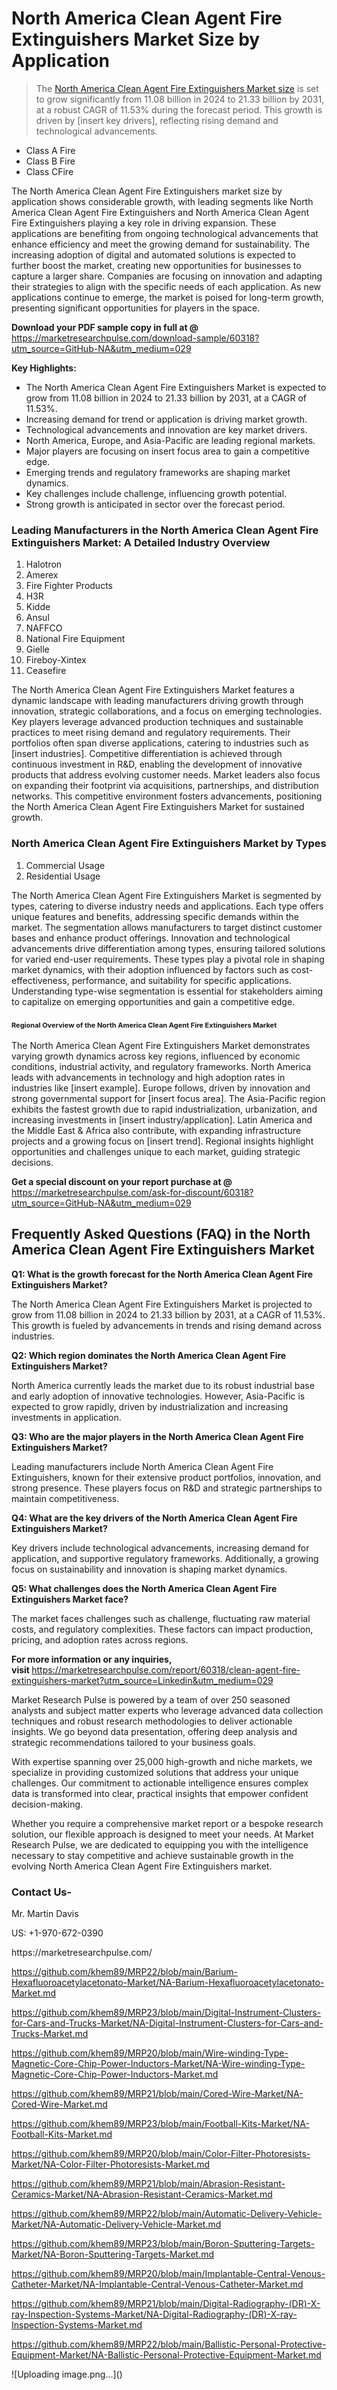 <h1>North America Clean Agent Fire Extinguishers Market&nbsp;Size by Application</h1><blockquote><p>The <a href="https://marketresearchpulse.com/download-sample/60318?utm_source=GitHub-NA&amp;utm_medium=029">North America Clean Agent Fire Extinguishers Market size</a> is set to grow significantly from 11.08 billion in 2024 to 21.33 billion by 2031, at a robust CAGR of 11.53% during the forecast period. This growth is driven by [insert key drivers], reflecting rising demand and technological advancements.</p></blockquote><ul><li>Class A Fire<li> Class B Fire<li> Class CFire</li></ul><p>The North America Clean Agent Fire Extinguishers market size by application shows considerable growth, with leading segments like North America Clean Agent Fire Extinguishers and North America Clean Agent Fire Extinguishers playing a key role in driving expansion. These applications are benefiting from ongoing technological advancements that enhance efficiency and meet the growing demand for sustainability. The increasing adoption of digital and automated solutions is expected to further boost the market, creating new opportunities for businesses to capture a larger share. Companies are focusing on innovation and adapting their strategies to align with the specific needs of each application. As new applications continue to emerge, the market is poised for long-term growth, presenting significant opportunities for players in the space.</p><p><strong>Download your PDF sample copy in full at @ </strong><a href="https://marketresearchpulse.com/download-sample/60318?utm_source=GitHub-NA&amp;utm_medium=029">https://marketresearchpulse.com/download-sample/60318?utm_source=GitHub-NA&amp;utm_medium=029</a></p><p><strong>Key Highlights: </strong></p><ul><li>The North America Clean Agent Fire Extinguishers Market is expected to grow from 11.08 billion in 2024 to 21.33 billion by 2031, at a CAGR of 11.53%.</li><li>Increasing demand for trend or application is driving market growth.</li><li>Technological advancements and innovation are key market drivers.</li><li>North America, Europe, and Asia-Pacific are leading regional markets.</li><li>Major players are focusing on insert focus area to gain a competitive edge.</li><li>Emerging trends and regulatory frameworks are shaping market dynamics.</li><li>Key challenges include challenge, influencing growth potential.</li><li>Strong growth is anticipated in sector over the forecast period.</li></ul><h3>Leading Manufacturers in the North America Clean Agent Fire Extinguishers Market: A Detailed Industry Overview</h3><ol><li>Halotron</li><li>Amerex</li><li>Fire Fighter Products</li><li>H3R</li><li>Kidde</li><li>Ansul</li><li>NAFFCO</li><li>National Fire Equipment</li><li>Gielle</li><li>Fireboy-Xintex</li><li>Ceasefire</li></ol><div class="flex max-w-full flex-col flex-grow"><div class="min-h-8 text-message flex w-full flex-col items-end gap-2 whitespace-normal break-words [.text-message+&amp;]:mt-5" dir="auto" data-message-author-role="assistant" data-message-id="fd8432e4-4910-450d-b182-61b7bfb0a01f" data-message-model-slug="gpt-4o"><div class="flex w-full flex-col gap-1 empty:hidden first:pt-[3px]"><div class="markdown prose w-full break-words dark:prose-invert light"><p>The North America Clean Agent Fire Extinguishers Market features a dynamic landscape with leading manufacturers driving growth through innovation, strategic collaborations, and a focus on emerging technologies. Key players leverage advanced production techniques and sustainable practices to meet rising demand and regulatory requirements. Their portfolios often span diverse applications, catering to industries such as [insert industries]. Competitive differentiation is achieved through continuous investment in R&amp;D, enabling the development of innovative products that address evolving customer needs. Market leaders also focus on expanding their footprint via acquisitions, partnerships, and distribution networks. This competitive environment fosters advancements, positioning the North America Clean Agent Fire Extinguishers Market for sustained growth.</p></div></div></div></div><h3>North America Clean Agent Fire Extinguishers Market by Types</h3><ol><li>Commercial Usage<li> Residential Usage</li></ol><div class="flex max-w-full flex-col flex-grow"><div class="min-h-8 text-message flex w-full flex-col items-end gap-2 whitespace-normal break-words [.text-message+&amp;]:mt-5" dir="auto" data-message-author-role="assistant" data-message-id="084470be-0bb7-4664-bddf-5156b4f41249" data-message-model-slug="gpt-4o-mini"><div class="flex w-full flex-col gap-1 empty:hidden first:pt-[3px]"><div class="markdown prose w-full break-words dark:prose-invert light"><p>The North America Clean Agent Fire Extinguishers Market is segmented by types, catering to diverse industry needs and applications. Each type offers unique features and benefits, addressing specific demands within the market. The segmentation allows manufacturers to target distinct customer bases and enhance product offerings. Innovation and technological advancements drive differentiation among types, ensuring tailored solutions for varied end-user requirements. These types play a pivotal role in shaping market dynamics, with their adoption influenced by factors such as cost-effectiveness, performance, and suitability for specific applications. Understanding type-wise segmentation is essential for stakeholders aiming to capitalize on emerging opportunities and gain a competitive edge.</p></div></div></div></div><h3><span style="font-size: 11px;">Regional Overview of the North America Clean Agent Fire Extinguishers Market</span></h3><div class="flex max-w-full flex-col flex-grow"><div class="min-h-8 text-message flex w-full flex-col items-end gap-2 whitespace-normal break-words [.text-message+&amp;]:mt-5" dir="auto" data-message-author-role="assistant" data-message-id="e9038762-ce64-4e30-91c9-9bd413514231" data-message-model-slug="gpt-4o-mini"><div class="flex w-full flex-col gap-1 empty:hidden first:pt-[3px]"><div class="markdown prose w-full break-words dark:prose-invert light"><p>The North America Clean Agent Fire Extinguishers Market demonstrates varying growth dynamics across key regions, influenced by economic conditions, industrial activity, and regulatory frameworks. North America leads with advancements in technology and high adoption rates in industries like [insert example]. Europe follows, driven by innovation and strong governmental support for [insert focus area]. The Asia-Pacific region exhibits the fastest growth due to rapid industrialization, urbanization, and increasing investments in [insert industry/application]. Latin America and the Middle East &amp; Africa also contribute, with expanding infrastructure projects and a growing focus on [insert trend]. Regional insights highlight opportunities and challenges unique to each market, guiding strategic decisions.</p></div></div></div></div><p><strong>Get a special discount on your report purchase at @ </strong><a href="https://marketresearchpulse.com/ask-for-discount/60318?utm_source=GitHub-NA&amp;utm_medium=029">https://marketresearchpulse.com/ask-for-discount/60318?utm_source=GitHub-NA&amp;utm_medium=029</a></p><h2>Frequently Asked Questions (FAQ) in the North America Clean Agent Fire Extinguishers Market</h2><p><strong>Q1: What is the growth forecast for the North America Clean Agent Fire Extinguishers Market?</strong></p><p>The North America Clean Agent Fire Extinguishers Market is projected to grow from 11.08 billion in 2024 to 21.33 billion by 2031, at a CAGR of 11.53%. This growth is fueled by advancements in trends and rising demand across industries.</p><p><strong>Q2: Which region dominates the North America Clean Agent Fire Extinguishers Market?</strong></p><p>North America currently leads the market due to its robust industrial base and early adoption of innovative technologies. However, Asia-Pacific is expected to grow rapidly, driven by industrialization and increasing investments in application.</p><p><strong>Q3: Who are the major players in the North America Clean Agent Fire Extinguishers Market?</strong></p><p>Leading manufacturers include North America Clean Agent Fire Extinguishers, known for their extensive product portfolios, innovation, and strong presence. These players focus on R&amp;D and strategic partnerships to maintain competitiveness.</p><p><strong>Q4: What are the key drivers of the North America Clean Agent Fire Extinguishers Market?</strong></p><p>Key drivers include technological advancements, increasing demand for application, and supportive regulatory frameworks. Additionally, a growing focus on sustainability and innovation is shaping market dynamics.</p><p><strong>Q5: What challenges does the North America Clean Agent Fire Extinguishers Market face?</strong></p><p>The market faces challenges such as challenge, fluctuating raw material costs, and regulatory complexities. These factors can impact production, pricing, and adoption rates across regions.</p><p><strong>For more information or any inquiries, visit&nbsp;</strong><a href="https://marketresearchpulse.com/report/60318/clean-agent-fire-extinguishers-market?utm_source=Linkedin&utm_medium=029">https://marketresearchpulse.com/report/60318/clean-agent-fire-extinguishers-market?utm_source=Linkedin&utm_medium=029</a></p><p>Market Research Pulse is powered by a team of over 250 seasoned analysts and subject matter experts who leverage advanced data collection techniques and robust research methodologies to deliver actionable insights. We go beyond data presentation, offering deep analysis and strategic recommendations tailored to your business goals.</p><p>With expertise spanning over 25,000 high-growth and niche markets, we specialize in providing customized solutions that address your unique challenges. Our commitment to actionable intelligence ensures complex data is transformed into clear, practical insights that empower confident decision-making.</p><p>Whether you require a comprehensive market report or a bespoke research solution, our flexible approach is designed to meet your needs. At Market Research Pulse, we are dedicated to equipping you with the intelligence necessary to stay competitive and achieve sustainable growth in the evolving North America Clean Agent Fire Extinguishers market.</p><h3><strong>Contact Us-</strong></h3><p>Mr. Martin Davis</p><p>US: +1-970-672-0390</p><p>https://marketresearchpulse.com/</p><p><a href="https://github.com/khem89/MRP22/blob/main/Barium-Hexafluoroacetylacetonato-Market/NA-Barium-Hexafluoroacetylacetonato-Market.md">https://github.com/khem89/MRP22/blob/main/Barium-Hexafluoroacetylacetonato-Market/NA-Barium-Hexafluoroacetylacetonato-Market.md</a></p><p><a href="https://github.com/khem89/MRP23/blob/main/Digital-Instrument-Clusters-for-Cars-and-Trucks-Market/NA-Digital-Instrument-Clusters-for-Cars-and-Trucks-Market.md">https://github.com/khem89/MRP23/blob/main/Digital-Instrument-Clusters-for-Cars-and-Trucks-Market/NA-Digital-Instrument-Clusters-for-Cars-and-Trucks-Market.md</a></p><p><a href="https://github.com/khem89/MRP20/blob/main/Wire-winding-Type-Magnetic-Core-Chip-Power-Inductors-Market/NA-Wire-winding-Type-Magnetic-Core-Chip-Power-Inductors-Market.md">https://github.com/khem89/MRP20/blob/main/Wire-winding-Type-Magnetic-Core-Chip-Power-Inductors-Market/NA-Wire-winding-Type-Magnetic-Core-Chip-Power-Inductors-Market.md</a></p><p><a href="https://github.com/khem89/MRP21/blob/main/Cored-Wire-Market/NA-Cored-Wire-Market.md">https://github.com/khem89/MRP21/blob/main/Cored-Wire-Market/NA-Cored-Wire-Market.md</a></p><p><a href="https://github.com/khem89/MRP23/blob/main/Football-Kits-Market/NA-Football-Kits-Market.md">https://github.com/khem89/MRP23/blob/main/Football-Kits-Market/NA-Football-Kits-Market.md</a></p><p><a href="https://github.com/khem89/MRP20/blob/main/Color-Filter-Photoresists-Market/NA-Color-Filter-Photoresists-Market.md">https://github.com/khem89/MRP20/blob/main/Color-Filter-Photoresists-Market/NA-Color-Filter-Photoresists-Market.md</a></p><p><a href="https://github.com/khem89/MRP21/blob/main/Abrasion-Resistant-Ceramics-Market/NA-Abrasion-Resistant-Ceramics-Market.md">https://github.com/khem89/MRP21/blob/main/Abrasion-Resistant-Ceramics-Market/NA-Abrasion-Resistant-Ceramics-Market.md</a></p><p><a href="https://github.com/khem89/MRP22/blob/main/Automatic-Delivery-Vehicle-Market/NA-Automatic-Delivery-Vehicle-Market.md">https://github.com/khem89/MRP22/blob/main/Automatic-Delivery-Vehicle-Market/NA-Automatic-Delivery-Vehicle-Market.md</a></p><p><a href="https://github.com/khem89/MRP23/blob/main/Boron-Sputtering-Targets-Market/NA-Boron-Sputtering-Targets-Market.md">https://github.com/khem89/MRP23/blob/main/Boron-Sputtering-Targets-Market/NA-Boron-Sputtering-Targets-Market.md</a></p><p><a href="https://github.com/khem89/MRP20/blob/main/Implantable-Central-Venous-Catheter-Market/NA-Implantable-Central-Venous-Catheter-Market.md">https://github.com/khem89/MRP20/blob/main/Implantable-Central-Venous-Catheter-Market/NA-Implantable-Central-Venous-Catheter-Market.md</a></p><p><a href="https://github.com/khem89/MRP21/blob/main/Digital-Radiography-(DR)-X-ray-Inspection-Systems-Market/NA-Digital-Radiography-(DR)-X-ray-Inspection-Systems-Market.md">https://github.com/khem89/MRP21/blob/main/Digital-Radiography-(DR)-X-ray-Inspection-Systems-Market/NA-Digital-Radiography-(DR)-X-ray-Inspection-Systems-Market.md</a></p><p><a href="https://github.com/khem89/MRP22/blob/main/Ballistic-Personal-Protective-Equipment-Market/NA-Ballistic-Personal-Protective-Equipment-Market.md">https://github.com/khem89/MRP22/blob/main/Ballistic-Personal-Protective-Equipment-Market/NA-Ballistic-Personal-Protective-Equipment-Market.md</a></p>
![Uploading image.png…]()
